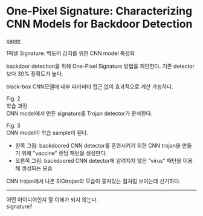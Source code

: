 # One-Pixel Signature: Characterizing CNN Models for Backdoor Detection


[paper](https://www.ecva.net/papers/eccv_2020/papers_ECCV/papers/123720324.pdf)  

1픽셀 Signature: 백도어 감지를 위한 CNN model 특성화


backdoor detection을 위해 One-Pixel Signature 방법을 제안한다. 기존 detector보다 30% 정확도가 높다.  

black-box CNN모델에 내부 파라미터 접근 없이  효과적으로 계산 가능하다.  

Fig. 2  
학습 과정  
CNN model에서 만든 signature를 Trojan detector가 분석한다.  


Fig. 3  
CNN model이 학습 sample이 된다.  
- 왼쪽 그림: backdoored CNN detector를 훈련시키기 위한 CNN trojan을 만들기 위해 "vaccine" 랜덤 패턴을 생성한다.   
- 오른쪽 그림: backdoored CNN detector에 알려지지 않은 "virus" 패턴을 이용해 생성되는 모습  

CNN trojan에서 나온 SIGtrojan의 모습이 뭉처있는 점처럼 보이는데 신기하다.  

******

어떤 아이디어인지 잘 이해가 되지 않는다.  
signature?

